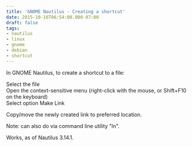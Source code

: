 ```yaml
---
title: 'GNOME Nautilus - Creating a shortcut'
date: 2015-10-16T06:54:00.000-07:00
draft: false
tags: 
- nautilus
- linux
- gnome
- debian
- shortcut
---
```


In GNOME Nautilus, to create a shortcut to a file:  
  
Select the file  
Open the context-sensitive menu (right-click with the mouse, or Shift+F10 on the keyboard)  
Select option Make Link  
  
Copy/move the newly created link to preferred location.  
  
Note: can also do via command line utility "ln".  
  
Works, as of Nautilus 3.14.1.